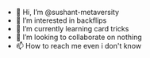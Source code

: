 - 👋 Hi, I’m @sushant-metaversity
- 👀 I’m interested in backflips
- 🌱 I’m currently learning card tricks
- 💞️ I’m looking to collaborate on nothing
- 📫 How to reach me even i don't know

<!---
sushant-metaversity/sushant-metaversity is a ✨ special ✨ repository because its `README.md` (this file) appears on your GitHub profile.
You can click the Preview link to take a look at your changes.
--->

